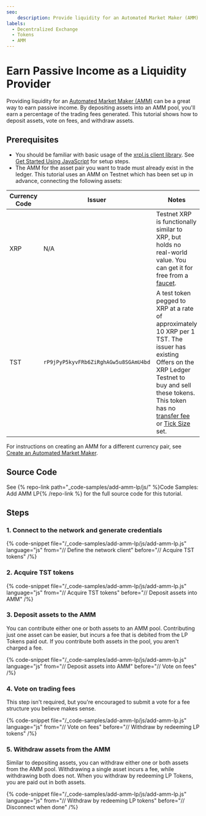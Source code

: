 ```yaml
---
seo:
    description: Provide liquidity for an Automated Market Maker (AMM) and earn income from trading fees.
labels:
  - Decentralized Exchange
  - Tokens
  - AMM
---
```

# Earn Passive Income as a Liquidity Provider

Providing liquidity for an [Automated Market Maker (AMM)](../../../concepts/tokens/decentralized-exchange/automated-market-makers.md) can be a great way to earn passive income. By depositing assets into an AMM pool, you'll earn a percentage of the trading fees generated. This tutorial shows how to deposit assets, vote on fees, and withdraw assets.


## Prerequisites

- You should be familiar with basic usage of the [xrpl.js client library](https://github.com/XRPLF/xrpl.js/). See [Get Started Using JavaScript](../build-apps/get-started.md) for setup steps.
- The AMM for the asset pair you want to trade must already exist in the ledger. This tutorial uses an AMM on Testnet which has been set up in advance, connecting the following assets:

| Currency Code | Issuer | Notes |
|---|---|---|
| XRP | N/A | Testnet XRP is functionally similar to XRP, but holds no real-world value. You can get it for free from a [faucet](/resources/dev-tools/xrp-faucets).
| TST | `rP9jPyP5kyvFRb6ZiRghAGw5u8SGAmU4bd` | A test token pegged to XRP at a rate of approximately 10 XRP per 1 TST. The issuer has existing Offers on the XRP Ledger Testnet to buy and sell these tokens. This token has no [transfer fee](../../../concepts/tokens/transfer-fees.md) or [Tick Size](../../../concepts/tokens/decentralized-exchange/ticksize.md) set. |

For instructions on creating an AMM for a different currency pair, see [Create an Automated Market Maker](../../how-tos/use-tokens/create-an-automated-market-maker.md).


## Source Code

See {% repo-link path="_code-samples/add-amm-lp/js/" %}Code Samples: Add AMM LP{% /repo-link %} for the full source code for this tutorial.


## Steps

### 1. Connect to the network and generate credentials

{% code-snippet file="/_code-samples/add-amm-lp/js/add-amm-lp.js" language="js" from="// Define the network client" before="// Acquire TST tokens" /%}


### 2. Acquire TST tokens

{% code-snippet file="/_code-samples/add-amm-lp/js/add-amm-lp.js" language="js" from="// Acquire TST tokens" before="// Deposit assets into AMM" /%}


### 3. Deposit assets to the AMM

You can contribute either one or both assets to an AMM pool. Contributing just one asset can be easier, but incurs a fee that is debited from the LP Tokens paid out. If you contribute both assets in the pool, you aren't charged a fee.

{% code-snippet file="/_code-samples/add-amm-lp/js/add-amm-lp.js" language="js" from="// Deposit assets into AMM" before="// Vote on fees" /%}


### 4. Vote on trading fees

This step isn't required, but you're encouraged to submit a vote for a fee structure you believe makes sense.

{% code-snippet file="/_code-samples/add-amm-lp/js/add-amm-lp.js" language="js" from="// Vote on fees" before="// Withdraw by redeeming LP tokens" /%}


### 5. Withdraw assets from the AMM

Similar to depositing assets, you can withdraw either one or both assets from the AMM pool. Withdrawing a single asset incurs a fee, while withdrawing both does not. When you withdraw by redeeming LP Tokens, you are paid out in both assets.

{% code-snippet file="/_code-samples/add-amm-lp/js/add-amm-lp.js" language="js" from="// Withdraw by redeeming LP tokens" before="// Disconnect when done" /%}
